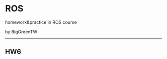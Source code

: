 # ROS
homework&amp;practice in ROS course

by BigGreenTW

---
## HW6
[](https://drive.google.com/file/d/12QZMnKwVw3xhhidWqZAgJp5OVBfbwBzM/view?usp=sharing)

